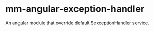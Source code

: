mm-angular-exception-handler
============================

An angular module that override default $exceptionHandler service.
